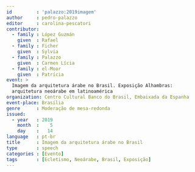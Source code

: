 ```yaml
---
id         : 'palazzo:2019imagem'
author     : pedro-palazzo
editor     : carolina-pescatori
contributor:
  - family : López Guzmán
    given  : Rafael
  - family : Ficher
    given  : Sylvia
  - family : Palazzo
    given  : Carmen Lícia
  - family : el-Moor
    given  : Patrícia
event: >
  Imagem da arquitetura árabe no Brasil. Exposição Alhambras:
  arquitetura neoárabe em latinoamérica
organization: Centro Cultural Banco do Brasil, Embaixada da Espanha
event-place: Brasília
genre      : Moderação de mesa-redonda
issued:
  - year   : 2019
    month  :    5
    day    :   14
language   : pt-br
title      : Imagem da arquitetura árabe no Brasil
type       : speech
categories : [Evento]
tags       : [Ecletismo, Neoárabe, Brasil, Exposição]
---
```




